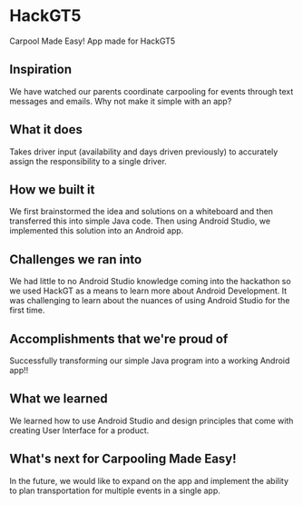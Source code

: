 # HackGT5
Carpool Made Easy! App made for HackGT5

## Inspiration
We have watched our parents coordinate carpooling for events through text messages and emails. Why not make it simple with an app?
## What it does
Takes driver input (availability and days driven previously) to accurately assign the responsibility to a single driver.
## How we built it
We first brainstormed the idea and solutions on a whiteboard and then transferred this into simple Java code. Then using Android Studio, we implemented this solution into an Android app.
## Challenges we ran into
We had little to no Android Studio knowledge coming into the hackathon so we used HackGT as a means to learn more about Android Development. It was challenging to learn about the nuances of using Android Studio for the first time.
## Accomplishments that we're proud of
Successfully transforming our simple Java program into a working Android app!!
## What we learned
We learned how to use Android Studio and design principles that come with creating User Interface for a product.
## What's next for Carpooling Made Easy!
In the future, we would like to expand on the app and implement the ability to plan transportation for multiple events in a single app.
